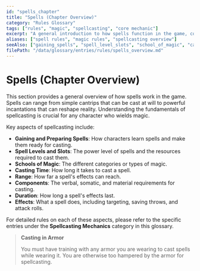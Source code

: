 ```yaml
---
id: "spells_chapter"
title: "Spells (Chapter Overview)"
category: "Rules Glossary"
tags: ["rules", "magic", "spellcasting", "core mechanic"]
excerpt: "A general introduction to how spells function in the game, covering fundamental concepts. Detailed rules are found in sub-entries under 'Spellcasting Mechanics'."
aliases: ["spell rules", "magic rules", "spellcasting overview"]
seeAlso: ["gaining_spells", "spell_level_slots", "school_of_magic", "casting_time_rules", "spell_range_rules", "spell_components_rules", "spell_duration_rules", "spell_effects_rules", "spell_scroll", "magic_action"]
filePath: "/data/glossary/entries/rules/spells_overview.md"
---
```

# Spells (Chapter Overview)

This section provides a general overview of how spells work in the game. Spells can range from simple cantrips that can be cast at will to powerful incantations that can reshape reality. Understanding the fundamentals of spellcasting is crucial for any character who wields magic.

Key aspects of spellcasting include:

*   **Gaining and Preparing Spells**: How characters learn spells and make them ready for casting.
*   **Spell Levels and Slots**: The power level of spells and the resources required to cast them.
*   **Schools of Magic**: The different categories or types of magic.
*   **Casting Time**: How long it takes to cast a spell.
*   **Range**: How far a spell's effects can reach.
*   **Components**: The verbal, somatic, and material requirements for casting.
*   **Duration**: How long a spell's effects last.
*   **Effects**: What a spell does, including targeting, saving throws, and attack rolls.

For detailed rules on each of these aspects, please refer to the specific entries under the **Spellcasting Mechanics** category in this glossary.

> **Casting in Armor**
>
> You must have training with any armor you are wearing to cast spells while wearing it. You are otherwise too hampered by the armor for spellcasting.